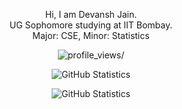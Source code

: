 <p align="center"> Hi, I am Devansh Jain. <br> UG Sophomore studying at IIT Bombay. <br> Major: CSE, Minor: Statistics </p>

<p align="center">
  <img src="https://komarev.com/ghpvc/?username=devansh-dvj&style=plastic&color=blueviolet" alt=profile_views/>
</p>

<p align="center">
  <img alt="GitHub Statistics" src="https://github-readme-stats.vercel.app/api?username=devansh-dvj&count_private=true&show_icons=true&theme=dark">
</p>

<p align="center">
  <img alt="GitHub Statistics" src="https://github-readme-stats.vercel.app/api/top-langs/?username=devansh-dvj&layout=compact&theme=dark&langs_count=10&hide=html,objective-c">
</p>


<!-- Inspried by Harshit's profile, will update later... 
     Followed by anuraghazra/github-readme-stats README.md--!>
